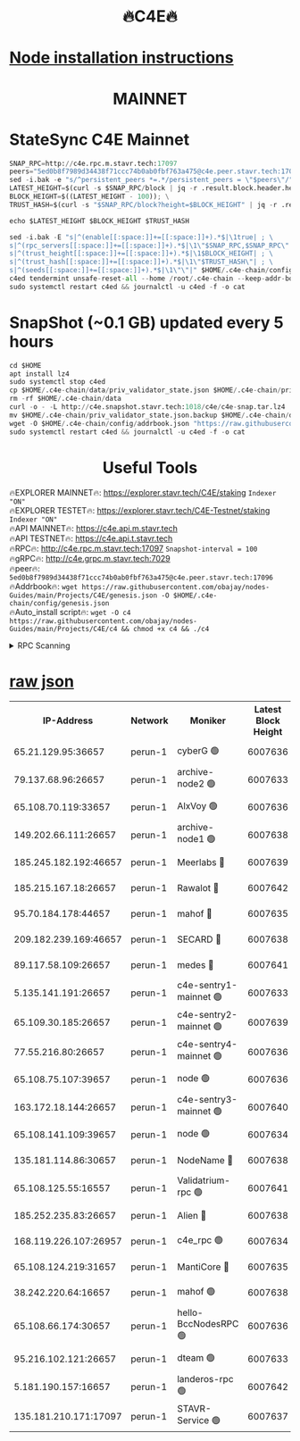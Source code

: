 <h1 align="center"> 🔥C4E🔥</h1>

[Node installation instructions](https://github.com/obajay/nodes-Guides/tree/main/Projects/C4E)
=

<h1 align="center"> MAINNET</h1>

# StateSync C4E Mainnet
```python
SNAP_RPC=http://c4e.rpc.m.stavr.tech:17097
peers="5ed0b8f7989d34438f71ccc74b0ab0fbf763a475@c4e.peer.stavr.tech:17096"
sed -i.bak -e "s/^persistent_peers *=.*/persistent_peers = \"$peers\"/" $HOME/.c4e-chain/config/config.toml
LATEST_HEIGHT=$(curl -s $SNAP_RPC/block | jq -r .result.block.header.height); \
BLOCK_HEIGHT=$((LATEST_HEIGHT - 100)); \
TRUST_HASH=$(curl -s "$SNAP_RPC/block?height=$BLOCK_HEIGHT" | jq -r .result.block_id.hash)

echo $LATEST_HEIGHT $BLOCK_HEIGHT $TRUST_HASH

sed -i.bak -E "s|^(enable[[:space:]]+=[[:space:]]+).*$|\1true| ; \
s|^(rpc_servers[[:space:]]+=[[:space:]]+).*$|\1\"$SNAP_RPC,$SNAP_RPC\"| ; \
s|^(trust_height[[:space:]]+=[[:space:]]+).*$|\1$BLOCK_HEIGHT| ; \
s|^(trust_hash[[:space:]]+=[[:space:]]+).*$|\1\"$TRUST_HASH\"| ; \
s|^(seeds[[:space:]]+=[[:space:]]+).*$|\1\"\"|" $HOME/.c4e-chain/config/config.toml
c4ed tendermint unsafe-reset-all --home /root/.c4e-chain --keep-addr-book
sudo systemctl restart c4ed && journalctl -u c4ed -f -o cat
```
# SnapShot (~0.1 GB) updated every 5 hours
```python
cd $HOME
apt install lz4
sudo systemctl stop c4ed
cp $HOME/.c4e-chain/data/priv_validator_state.json $HOME/.c4e-chain/priv_validator_state.json.backup
rm -rf $HOME/.c4e-chain/data
curl -o - -L http://c4e.snapshot.stavr.tech:1018/c4e/c4e-snap.tar.lz4 | lz4 -c -d - | tar -x -C $HOME/.c4e-chain --strip-components 2
mv $HOME/.c4e-chain/priv_validator_state.json.backup $HOME/.c4e-chain/data/priv_validator_state.json
wget -O $HOME/.c4e-chain/config/addrbook.json "https://raw.githubusercontent.com/obajay/nodes-Guides/main/Projects/C4E/addrbook.json"
sudo systemctl restart c4ed && journalctl -u c4ed -f -o cat
```
 <h1 align="center"> Useful Tools</h1>

🔥EXPLORER MAINNET🔥:  https://explorer.stavr.tech/C4E/staking            `Indexer "ON"` \
🔥EXPLORER TESTET🔥:   https://explorer.stavr.tech/C4E-Testnet/staking     `Indexer "ON"` \
🔥API MAINNET🔥:       https://c4e.api.m.stavr.tech \
🔥API TESTNET🔥:       https://c4e.api.t.stavr.tech \
🔥RPC🔥:               http://c4e.rpc.m.stavr.tech:17097                  `Snapshot-interval = 100` \
🔥gRPC🔥:              http://c4e.grpc.m.stavr.tech:7029 \
🔥peer🔥:              `5ed0b8f7989d34438f71ccc74b0ab0fbf763a475@c4e.peer.stavr.tech:17096` \
🔥Addrbook🔥:    ```wget https://raw.githubusercontent.com/obajay/nodes-Guides/main/Projects/C4E/genesis.json -O $HOME/.c4e-chain/config/genesis.json``` \
🔥Auto_install script🔥: ```wget -O c4 https://raw.githubusercontent.com/obajay/nodes-Guides/main/Projects/C4E/c4 && chmod +x c4 && ./c4```





<details>
<summary>RPC Scanning</summary>

<h2 align="center"> We scan nodes in real time every 4 hours. And we provide the final result of RPC endpoints.
We cannot influence the operation of these nodes in any way. </h2>


```python
If Voting Power is higher than 0 --> then the Node is a validator of the network and may be subject to attack and be a potential threat to the chain.
```
```python
We marked such validators with a red symbol
```

</details>

[raw json](https://rpc-check.c4e.stavr.tech/c4e/rpc-c4e-result.json)
=



<table><tr><th>IP-Address</th><th>Network</th><th>Moniker</th><th>Latest Block Height</th><th>Earliest Block Height</th><th>Catching Up</th><th>Voting Power</th><th>Scan Time</th></tr><tr><td>65.21.129.95:36657</td><td>perun-1</td><td>cyberG 🟢</td><td>6007636</td><td>0</td><td>False</td><td>0</td><td>2023-11-25T06:47:07.212093933UTC</td></tr><tr><td>79.137.68.96:26657</td><td>perun-1</td><td>archive-node2 🟢</td><td>6007633</td><td>1</td><td>False</td><td>0</td><td>2023-11-25T06:46:52.519687441UTC</td></tr><tr><td>65.108.70.119:33657</td><td>perun-1</td><td>AlxVoy 🟢</td><td>6007636</td><td>1</td><td>False</td><td>0</td><td>2023-11-25T06:47:06.847249995UTC</td></tr><tr><td>149.202.66.111:26657</td><td>perun-1</td><td>archive-node1 🟢</td><td>6007638</td><td>1</td><td>False</td><td>0</td><td>2023-11-25T06:47:23.431639256UTC</td></tr><tr><td>185.245.182.192:46657</td><td>perun-1</td><td>Meerlabs 🔴</td><td>6007639</td><td>1051501</td><td>False</td><td>493550</td><td>2023-11-25T06:47:28.879295077UTC</td></tr><tr><td>185.215.167.18:26657</td><td>perun-1</td><td>Rawalot 🔴</td><td>6007642</td><td>1090501</td><td>False</td><td>579034</td><td>2023-11-25T06:47:43.098359447UTC</td></tr><tr><td>95.70.184.178:44657</td><td>perun-1</td><td>mahof 🔴</td><td>6007635</td><td>2342001</td><td>False</td><td>1357006</td><td>2023-11-25T06:47:06.156035361UTC</td></tr><tr><td>209.182.239.169:46657</td><td>perun-1</td><td>SECARD 🔴</td><td>6007638</td><td>2616101</td><td>False</td><td>675729</td><td>2023-11-25T06:47:20.765530088UTC</td></tr><tr><td>89.117.58.109:26657</td><td>perun-1</td><td>medes 🔴</td><td>6007641</td><td>2826001</td><td>False</td><td>471345</td><td>2023-11-25T06:47:38.026135354UTC</td></tr><tr><td>5.135.141.191:26657</td><td>perun-1</td><td>c4e-sentry1-mainnet 🟢</td><td>6007633</td><td>4267001</td><td>False</td><td>0</td><td>2023-11-25T06:46:51.873222534UTC</td></tr><tr><td>65.109.30.185:26657</td><td>perun-1</td><td>c4e-sentry2-mainnet 🟢</td><td>6007639</td><td>5186001</td><td>False</td><td>0</td><td>2023-11-25T06:47:28.543389865UTC</td></tr><tr><td>77.55.216.80:26657</td><td>perun-1</td><td>c4e-sentry4-mainnet 🟢</td><td>6007636</td><td>5187001</td><td>False</td><td>0</td><td>2023-11-25T06:47:06.517297941UTC</td></tr><tr><td>65.108.75.107:39657</td><td>perun-1</td><td>node 🟢</td><td>6007636</td><td>5198801</td><td>False</td><td>0</td><td>2023-11-25T06:47:09.961983461UTC</td></tr><tr><td>163.172.18.144:26657</td><td>perun-1</td><td>c4e-sentry3-mainnet 🟢</td><td>6007640</td><td>5286001</td><td>False</td><td>0</td><td>2023-11-25T06:47:31.576785900UTC</td></tr><tr><td>65.108.141.109:39657</td><td>perun-1</td><td>node 🟢</td><td>6007634</td><td>5303301</td><td>False</td><td>0</td><td>2023-11-25T06:46:54.887903324UTC</td></tr><tr><td>135.181.114.86:30657</td><td>perun-1</td><td>NodeName 🔴</td><td>6007638</td><td>5508301</td><td>False</td><td>333717</td><td>2023-11-25T06:47:23.756448313UTC</td></tr><tr><td>65.108.125.55:16557</td><td>perun-1</td><td>Validatrium-rpc 🟢</td><td>6007641</td><td>5551301</td><td>False</td><td>0</td><td>2023-11-25T06:47:40.403925860UTC</td></tr><tr><td>185.252.235.83:26657</td><td>perun-1</td><td>Alien 🔴</td><td>6007638</td><td>5736001</td><td>False</td><td>380508</td><td>2023-11-25T06:47:24.038400140UTC</td></tr><tr><td>168.119.226.107:26957</td><td>perun-1</td><td>c4e_rpc 🟢</td><td>6007634</td><td>5907634</td><td>False</td><td>0</td><td>2023-11-25T06:46:59.214209897UTC</td></tr><tr><td>65.108.124.219:31657</td><td>perun-1</td><td>MantiCore 🔴</td><td>6007635</td><td>5907635</td><td>False</td><td>837365</td><td>2023-11-25T06:47:05.702949497UTC</td></tr><tr><td>38.242.220.64:16657</td><td>perun-1</td><td>mahof 🟢</td><td>6007638</td><td>5980001</td><td>False</td><td>0</td><td>2023-11-25T06:47:21.097345171UTC</td></tr><tr><td>65.108.66.174:30657</td><td>perun-1</td><td>hello-BccNodesRPC 🟢</td><td>6007636</td><td>5985401</td><td>False</td><td>0</td><td>2023-11-25T06:47:07.568490085UTC</td></tr><tr><td>95.216.102.121:26657</td><td>perun-1</td><td>dteam 🟢</td><td>6007633</td><td>6002301</td><td>False</td><td>0</td><td>2023-11-25T06:46:52.198215946UTC</td></tr><tr><td>5.181.190.157:16657</td><td>perun-1</td><td>landeros-rpc 🟢</td><td>6007642</td><td>6005001</td><td>False</td><td>0</td><td>2023-11-25T06:47:42.785308551UTC</td></tr><tr><td>135.181.210.171:17097</td><td>perun-1</td><td>STAVR-Service 🟢</td><td>6007637</td><td>6006001</td><td>False</td><td>0</td><td>2023-11-25T06:47:12.340392324UTC</td></tr></table>
